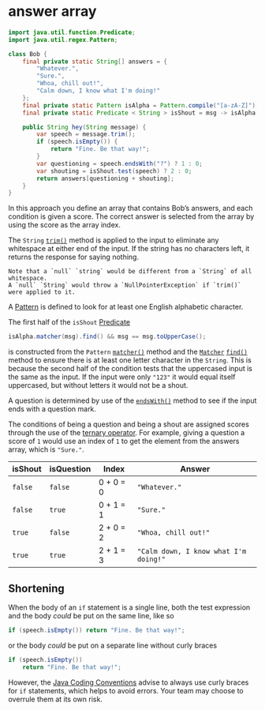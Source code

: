 # answer array

```java
import java.util.function.Predicate;
import java.util.regex.Pattern;

class Bob {
    final private static String[] answers = {
        "Whatever.",
        "Sure.",
        "Whoa, chill out!",
        "Calm down, I know what I'm doing!"
    };
    final private static Pattern isAlpha = Pattern.compile("[a-zA-Z]");
    final private static Predicate < String > isShout = msg -> isAlpha.matcher(msg).find() && msg == msg.toUpperCase();

    public String hey(String message) {
        var speech = message.trim();
        if (speech.isEmpty()) {
            return "Fine. Be that way!";
        }
        var questioning = speech.endsWith("?") ? 1 : 0;
        var shouting = isShout.test(speech) ? 2 : 0;
        return answers[questioning + shouting];
    }
}
```

In this approach you define an array that contains Bob’s answers, and each condition is given a score.
The correct answer is selected from the array by using the score as the array index.

The `String` [`trim()`][trim] method is applied to the input to eliminate any whitespace at either end of the input.
If the string has no characters left, it returns the response for saying nothing.

~~~~exercism/caution
Note that a `null` `string` would be different from a `String` of all whitespace.
A `null` `String` would throw a `NullPointerException` if `trim()` were applied to it.
~~~~

A [Pattern][pattern] is defined to look for at least one English alphabetic character.

The first half of the `isShout` [Predicate][predicate]

```java
isAlpha.matcher(msg).find() && msg == msg.toUpperCase();
```

is constructed from the `Pattern` [`matcher()`][matcher-method] method and the [`Matcher`][matcher]  [`find()`][find] method
to ensure there is at least one letter character in the `String`.
This is because the second half of the condition tests that the uppercased input is the same as the input.
If the input were only `"123"` it would equal itself uppercased, but without letters it would not be a shout.

A question is determined by use of the [`endsWith()`][endswith] method to see if the input ends with a question mark.

The conditions of being a question and being a shout are assigned scores through the use of the [ternary operator][ternary].
For example, giving a question a score of `1` would use an index of `1` to get the element from the answers array, which is `"Sure."`.

| isShout | isQuestion | Index     | Answer                                |
| ------- | ---------- | --------- | ------------------------------------- |
| `false` | `false`    | 0 + 0 = 0 | `"Whatever."`                         |
| `false` | `true`     | 0 + 1 = 1 | `"Sure."`                             |
| `true`  | `false`    | 2 + 0 = 2 | `"Whoa, chill out!"`                  |
| `true`  | `true`     | 2 + 1 = 3 | `"Calm down, I know what I'm doing!"` |

## Shortening

When the body of an `if` statement is a single line, both the test expression and the body _could_ be put on the same line, like so

```java
if (speech.isEmpty()) return "Fine. Be that way!";
```

or the body _could_ be put on a separate line without curly braces

```java
if (speech.isEmpty())
    return "Fine. Be that way!";
```

However, the [Java Coding Conventions][coding-conventions] advise to always use curly braces for `if` statements, which helps to avoid errors.
Your team may choose to overrule them at its own risk.

[trim]: https://docs.oracle.com/javase/7/docs/api/java/lang/String.html#trim()
[pattern]: https://docs.oracle.com/javase/8/docs/api/java/util/regex/Pattern.html
[predicate]: https://docs.oracle.com/javase/8/docs/api/java/util/function/Predicate.html
[matcher]: https://docs.oracle.com/javase/8/docs/api/java/util/regex/Matcher.html
[matcher-method]: https://docs.oracle.com/javase/8/docs/api/java/util/regex/Pattern.html#matcher-java.lang.CharSequence-
[find]: https://docs.oracle.com/javase/8/docs/api/java/util/regex/Matcher.html#find--
[ternary]: https://www.geeksforgeeks.org/java-ternary-operator-with-examples/
[endswith]: https://docs.oracle.com/javase/7/docs/api/java/lang/String.html#endsWith(java.lang.String)
[coding-conventions]: https://www.oracle.com/java/technologies/javase/codeconventions-statements.html#449
